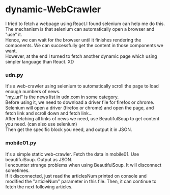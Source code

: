 # dynamic-WebCrawler

I tried to fetch a webpage using React.I found selenium can help me do this.<br>
The mechanism is that selenium can automatically open a browser and "use" it. <br>
Hence, we can wait for the browser until it finishes rendering the components. We can successfully get the content in those components we want. <br>
However, at the end I turned to fetch another dynamic page which using simpler language than React. XD <br>

<h3> udn.py  </h3>
It's a web-crawler using selenium to automatically scroll the page to load enough numbers of news. <br>
"my_url" is the news list in udn.com in some category. <br>
Before using it, we need to download a driver file for firefox or chrome.  <br>
Selenium will open a driver (firefox or chrome) and open the page, and fetch link and scroll down and fetch link...  <br>
After fetching all links of news we need, use BeautifulSoup to get content you need. (can also use selenium)  <br>
Then get the specific block you need, and output it in JSON. <br>

<h3> mobile01.py </h3>
It's a simple static web-crawler. Fetch the data in mobile01. Use beautifulSoup. Output as JSON. <br>
I encounter strange problems when using BeautifulSoup. It will disconnect sometimes. <br>
If it disconnected, just read the articlesNum printed on console and modified the "articleNum" parameter in this file.
Then, it can continue to fetch the next following articles. <br>
